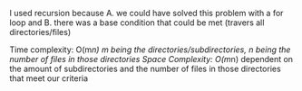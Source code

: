 

I used recursion because A. we could have solved this problem with a for loop and B. there was a base condition that
could be met (travers all directories/files)

Time complexity: O(m*n) m being the directories/subdirectories, n being the number of files in those directories
Space Complexity: O(m*n) dependent on the amount of subdirectories and the number of files in those directories that meet
our criteria